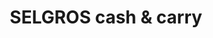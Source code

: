 ---
title: "SELGROS cash & carry"
url: /hamburg/selgros-cash-und-carry-glinder-strasse/
shop: Großhandel
---